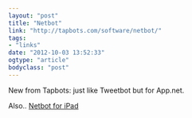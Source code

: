 ```yaml
---
layout: "post"
title: "Netbot"
link: "http://tapbots.com/software/netbot/"
tags: 
- "links"
date: "2012-10-03 13:52:33"
ogtype: "article"
bodyclass: "post"
---
```


New from Tapbots: just like Tweetbot but for App.net.

Also.. [Netbot for iPad](https://itunes.apple.com/pl/app/netbot-for-ipad-app.net-client/id563596528?mt=8)
